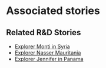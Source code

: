 # Associated stories

<!-- !!DO NOT REMOVE!! start autogenerated hyperlinks -->
## Related R&D Stories
- [Explorer Monti in Syria](../stories/?doc=R_Explorers_SYR)
- [Explorer Nasser Mauritania](../stories/?doc=R_Explorers_MRT)
- [Explorer Jennifer in Panama](../stories/?doc=R_Explorers_PAN)
<!-- !!DO NOT REMOVE!! end autogenerated hyperlinks -->